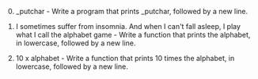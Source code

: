 0. _putchar - Write a program that prints _putchar, followed by a new line.

1. I sometimes suffer from insomnia. And when I can't fall asleep, I play what I call the alphabet game - Write a function that prints the alphabet, in lowercase, followed by a new line.

2. 10 x alphabet - Write a function that prints 10 times the alphabet, in lowercase, followed by a new line.


